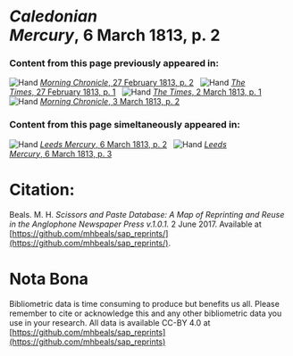 # *Caledonian Mercury*, 6 March 1813, p. 2  
  
### Content from this page previously appeared in:  
![Hand](http://scissorsandpaste.net/wp-content/uploads/2017/06/smallhandpointer.png) [*Morning Chronicle*, 27 February 1813, p. 2](https://mhbeals.github.io/sap_html/Morning-Chronicle/Morning-Chronicle-27-February-1813-p-2)  
![Hand](http://scissorsandpaste.net/wp-content/uploads/2017/06/smallhandpointer.png) [*The Times*, 27 February 1813, p. 1](https://mhbeals.github.io/sap_html/The-Times/The-Times-27-February-1813-p-1)  
![Hand](http://scissorsandpaste.net/wp-content/uploads/2017/06/smallhandpointer.png) [*The Times*, 2 March 1813, p. 1](https://mhbeals.github.io/sap_html/The-Times/The-Times-2-March-1813-p-1)  
![Hand](http://scissorsandpaste.net/wp-content/uploads/2017/06/smallhandpointer.png) [*Morning Chronicle*, 3 March 1813, p. 2](https://mhbeals.github.io/sap_html/Morning-Chronicle/Morning-Chronicle-3-March-1813-p-2)  
  
### Content from this page simeltaneously appeared in:  
![Hand](http://scissorsandpaste.net/wp-content/uploads/2017/06/smallhandpointer.png) [*Leeds Mercury*, 6 March 1813, p. 2](https://mhbeals.github.io/sap_html/Leeds-Mercury/Leeds-Mercury-6-March-1813-p-2)  
![Hand](http://scissorsandpaste.net/wp-content/uploads/2017/06/smallhandpointer.png) [*Leeds Mercury*, 6 March 1813, p. 3](https://mhbeals.github.io/sap_html/Leeds-Mercury/Leeds-Mercury-6-March-1813-p-3)  


# Citation: 

Beals. M. H. *Scissors and Paste Database: A Map of Reprinting and Reuse in the Anglophone Newspaper Press v.1.0.1.* 2 June 2017. Available at [https://github.com/mhbeals/sap_reprints/](https://github.com/mhbeals/sap_reprints/). 

# Nota Bona

Bibliometric data is time consuming to produce but benefits us all. Please remember to cite or acknowledge this and any other bibliometric data you use in your research. All data is available CC-BY 4.0 at [https://github.com/mhbeals/sap_reprints](https://github.com/mhbeals/sap_reprints)